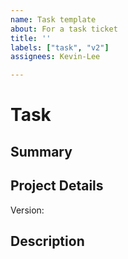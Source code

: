 ```yaml
---
name: Task template
about: For a task ticket
title: ''
labels: ["task", "v2"]
assignees: Kevin-Lee

---
```


# Task
## Summary

## Project Details
Version:

## Description
